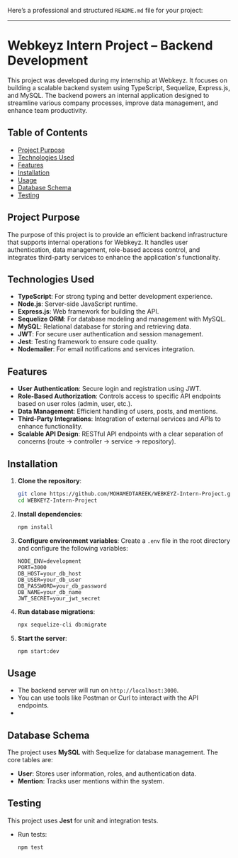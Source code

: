 Here’s a professional and structured `README.md` file for your project:

---

# Webkeyz Intern Project – Backend Development

This project was developed during my internship at Webkeyz. It focuses on building a scalable backend system using TypeScript, Sequelize, Express.js, and MySQL. The backend powers an internal application designed to streamline various company processes, improve data management, and enhance team productivity.

## Table of Contents
- [Project Purpose](#project-purpose)
- [Technologies Used](#technologies-used)
- [Features](#features)
- [Installation](#installation)
- [Usage](#usage)
- [Database Schema](#database-schema)
- [Testing](#testing)

## Project Purpose

The purpose of this project is to provide an efficient backend infrastructure that supports internal operations for Webkeyz. It handles user authentication, data management, role-based access control, and integrates third-party services to enhance the application's functionality.

## Technologies Used

- **TypeScript**: For strong typing and better development experience.
- **Node.js**: Server-side JavaScript runtime.
- **Express.js**: Web framework for building the API.
- **Sequelize ORM**: For database modeling and management with MySQL.
- **MySQL**: Relational database for storing and retrieving data.
- **JWT**: For secure user authentication and session management.
- **Jest**: Testing framework to ensure code quality.
- **Nodemailer**: For email notifications and services integration.

## Features

- **User Authentication**: Secure login and registration using JWT.
- **Role-Based Authorization**: Controls access to specific API endpoints based on user roles (admin, user, etc.).
- **Data Management**: Efficient handling of users, posts, and mentions.
- **Third-Party Integrations**: Integration of external services and APIs to enhance functionality.
- **Scalable API Design**: RESTful API endpoints with a clear separation of concerns (route -> controller -> service -> repository).

## Installation

1. **Clone the repository**:
   ```bash
   git clone https://github.com/MOHAMEDTAREEK/WEBKEYZ-Intern-Project.git
   cd WEBKEYZ-Intern-Project
   ```

2. **Install dependencies**:
   ```bash
   npm install
   ```

3. **Configure environment variables**:
   Create a `.env` file in the root directory and configure the following variables:
   ```
   NODE_ENV=development
   PORT=3000
   DB_HOST=your_db_host
   DB_USER=your_db_user
   DB_PASSWORD=your_db_password
   DB_NAME=your_db_name
   JWT_SECRET=your_jwt_secret
   ```

4. **Run database migrations**:
   ```bash
   npx sequelize-cli db:migrate
   ```

5. **Start the server**:
   ```bash
   npm start:dev
   ```

## Usage

- The backend server will run on `http://localhost:3000`.
- You can use tools like Postman or Curl to interact with the API endpoints.
- 
## Database Schema

The project uses **MySQL** with Sequelize for database management. The core tables are:

- **User**: Stores user information, roles, and authentication data.
- **Mention**: Tracks user mentions within the system.

## Testing

This project uses **Jest** for unit and integration tests.

- Run tests:
  ```bash
  npm test
  ```
